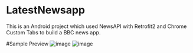 # LatestNewsapp
This is an Android project which used NewsAPI with Retrofit2 and Chrome Custom Tabs to build a BBC news app.

#Sample Preview
![image](https://user-images.githubusercontent.com/106832807/229095038-e9e15a85-b85b-4428-919e-5e9e2818323b.png)
![image](https://user-images.githubusercontent.com/106832807/229095208-fd2db171-453e-4822-9412-6ecb4a0c3823.png)

